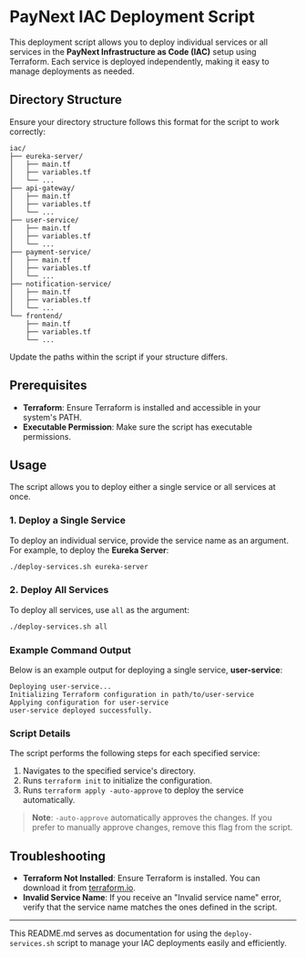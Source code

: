 
# PayNext IAC Deployment Script

This deployment script allows you to deploy individual services or all services in the **PayNext Infrastructure as Code (IAC)** setup using Terraform. Each service is deployed independently, making it easy to manage deployments as needed.

## Directory Structure

Ensure your directory structure follows this format for the script to work correctly:

```
iac/
├── eureka-server/
│   ├── main.tf
│   ├── variables.tf
│   └── ...
├── api-gateway/
│   ├── main.tf
│   ├── variables.tf
│   └── ...
├── user-service/
│   ├── main.tf
│   ├── variables.tf
│   └── ...
├── payment-service/
│   ├── main.tf
│   ├── variables.tf
│   └── ...
├── notification-service/
│   ├── main.tf
│   ├── variables.tf
│   └── ...
└── frontend/
    ├── main.tf
    ├── variables.tf
    └── ...
```

Update the paths within the script if your structure differs.

## Prerequisites

- **Terraform**: Ensure Terraform is installed and accessible in your system's PATH.
- **Executable Permission**: Make sure the script has executable permissions.

## Usage

The script allows you to deploy either a single service or all services at once.

### 1. Deploy a Single Service

To deploy an individual service, provide the service name as an argument. For example, to deploy the **Eureka Server**:

```bash
./deploy-services.sh eureka-server
```

### 2. Deploy All Services

To deploy all services, use `all` as the argument:

```bash
./deploy-services.sh all
```

### Example Command Output

Below is an example output for deploying a single service, **user-service**:

```
Deploying user-service...
Initializing Terraform configuration in path/to/user-service
Applying configuration for user-service
user-service deployed successfully.
```

### Script Details

The script performs the following steps for each specified service:
1. Navigates to the specified service's directory.
2. Runs `terraform init` to initialize the configuration.
3. Runs `terraform apply -auto-approve` to deploy the service automatically.

> **Note**: `-auto-approve` automatically approves the changes. If you prefer to manually approve changes, remove this flag from the script.

## Troubleshooting

- **Terraform Not Installed**: Ensure Terraform is installed. You can download it from [terraform.io](https://www.terraform.io/).
- **Invalid Service Name**: If you receive an "Invalid service name" error, verify that the service name matches the ones defined in the script.

---

This README.md serves as documentation for using the `deploy-services.sh` script to manage your IAC deployments easily and efficiently.

